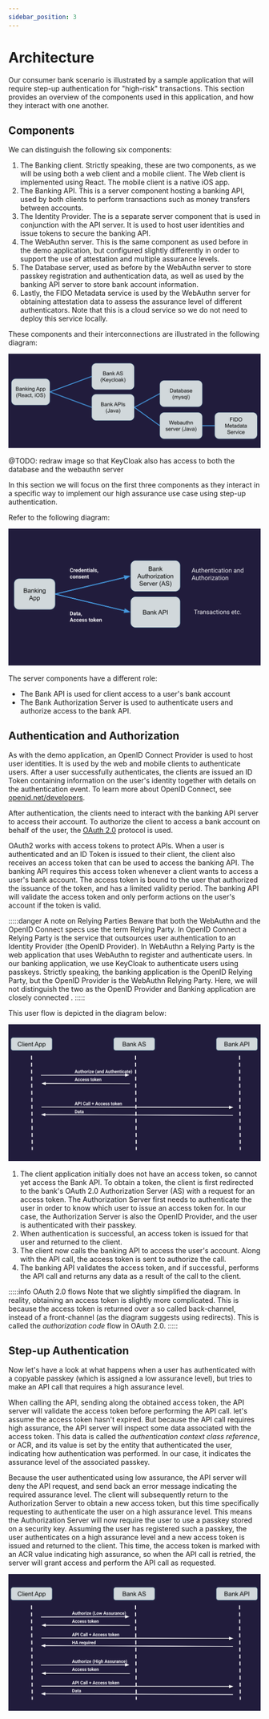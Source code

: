 ```yaml
---
sidebar_position: 3
---
```


# Architecture

Our consumer bank scenario is illustrated by a sample application that will require step-up authentication for "high-risk" transactions.
This section provides an overview of the components used in this application, and how they interact with one another.

## Components

We can distinguish the following six components:

1. The Banking client. Strictly speaking, these are two components, as we will be using both a web client and a mobile client. The Web client is implemented using React. The mobile client is a native iOS app.
2. The Banking API. This is a server component hosting a banking API, used by both clients to perform transactions such as money transfers between accounts.
3. The Identity Provider. The is a separate server component that is used in conjunction with the API server. It is used to host user identities and issue tokens to secure the banking API.
4. The WebAuthn server. This is the same component as used before in the demo application, but configured slightly differently in order to support the use of attestation and multiple assurance levels.
5. The Database server, used as before by the WebAuthn server to store passkey registration and authentication data, as well as used by the banking API server to store bank account information.
6. Lastly, the FIDO Metadata service is used by the WebAuthn server for obtaining attestation data to assess the assurance level of different authenticators. Note that this is a cloud service so we do not need to deploy this service locally.

These components and their interconnections are illustrated in the following diagram:

![Components](/img/architecture-components.png)

@TODO: redraw image so that KeyCloak also has access to both the database and the webauthn server

In this section we will focus on the first three components as they interact in a specific way to implement our high assurance use case using step-up authentication.

Refer to the following diagram:

![Architecture](/img/architecture.png)

The server components have a different role:

- The Bank API is used for client access to a user's bank account
- The Bank Authorization Server is used to authenticate users and authorize access to the bank API.

## Authentication and Authorization

As with the demo application, an OpenID Connect Provider is used to host user identities.
It is used by the web and mobile clients to authenticate users.
After a user successfully authenticates, the clients are issued an ID Token containing information on the user's identity together with details on the authentication event.
To learn more about OpenID Connect, see [openid.net/developers](https://openid.net/developers/).

After authentication, the clients need to interact with the banking API server to access their account.
To authorize the client to access a bank account on behalf of the user, the [OAuth 2.0](https://oauth.net/2/) protocol is used.

OAuth2 works with access tokens to protect APIs.
When a user is authenticated and an ID Token is issued to their client,
the client also receives an access token that can be used to access the banking API.
The banking API requires this access token whenever a client wants to access a user's bank account.
The access token is bound to the user that authorized the issuance of the token, and has a limited validity period.
The banking API will validate the access token and only perform actions on the user's account if the token is valid.

:::::danger A note on Relying Parties
Beware that both the WebAuthn and the OpenID Connect specs use the term Relying Party.
In OpenID Connect a Relying Party is the service that outsources user authentication to an Identity Provider (the OpenID Provider).
In WebAuthn a Relying Party is the web application that uses WebAuthn to register and authenticate users.
In our banking application, we use KeyCloak to authenticate users using passkeys.
Strictly speaking, the banking application is the OpenID Relying Party, but the OpenID Provider is the WebAuthn Relying Party.
Here, we will not distinguish the two as the OpenID Provider and Banking application are closely connected .
:::::

This user flow is depicted in the diagram below:

![Login Flow](/img/architecture-login-flow.png)

1. The client application initially does not have an access token, so cannot yet access the Bank API.
   To obtain a token, the client is first redirected to the bank's OAuth 2.0 Authorization Server (AS) with a request for an access token.
   The Authorization Server first needs to authenticate the user in order to know which user to issue an access token for.
   In our case, the Authorization Server is also the OpenID Provider, and the user is authenticated with their passkey.
2. When authentication is successful, an access token is issued for that user and returned to the client.
3. The client now calls the banking API to access the user's account. Along with the API call, the access token is sent to authorize the call.
4. The banking API validates the access token, and if successful, performs the API call and returns any data as a result of the call to the client.

:::::info OAuth 2.0 flows
Note that we slightly simplified the diagram.
In reality, obtaining an access token is slightly more complicated.
This is because the access token is returned over a so called back-channel, instead of a front-channel (as the diagram suggests using redirects).
This is called the _authorization code_ flow in OAuth 2.0.
:::::

## Step-up Authentication

Now let's have a look at what happens when a user has authenticated with a copyable passkey (which is assigned a low assurance level),
but tries to make an API call that requires a high assurance level.

When calling the API, sending along the obtained access token, the API server will validate the access token before performing the API call.
let's assume the access token hasn't expired.
But because the API call requires high assurance, the API server will inspect some data associated with the access token.
This data is called the _authentication context class reference_, or ACR, and its value is set by the entity that authenticated the user,
indicating how authentication was performed. In our case, it indicates the assurance level of the associated passkey.

Because the user authenticated using low assurance, the API server will deny the API request, and send back an error message indicating the required assurance level.
The client will subsequently return to the Authorization Server to obtain a new access token, but this time specifically requesting to authenticate the user on a high assurance level.
This means the Authorization Server will now require the user to use a passkey stored on a security key.
Assuming the user has registered such a passkey, the user authenticates on a high assurance level and a new access token is issued and returned to the client.
This time, the access token is marked with an ACR value indicating high assurance, so when the API call is retried, the server will grant access and perform the API call as requested.

![Stepup Flow](/img/architecture-stepup.png)
